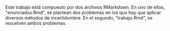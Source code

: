 Este trabajo está compuesto por dos archivos RMarkdown.
En uno de ellos, "enunciados.Rmd", se plantean dos problemas en los que hay que aplicar diversos métodos de incertidumbre.
En el segundo, "trabajo.Rmd", se resuelven ambos problemas.

